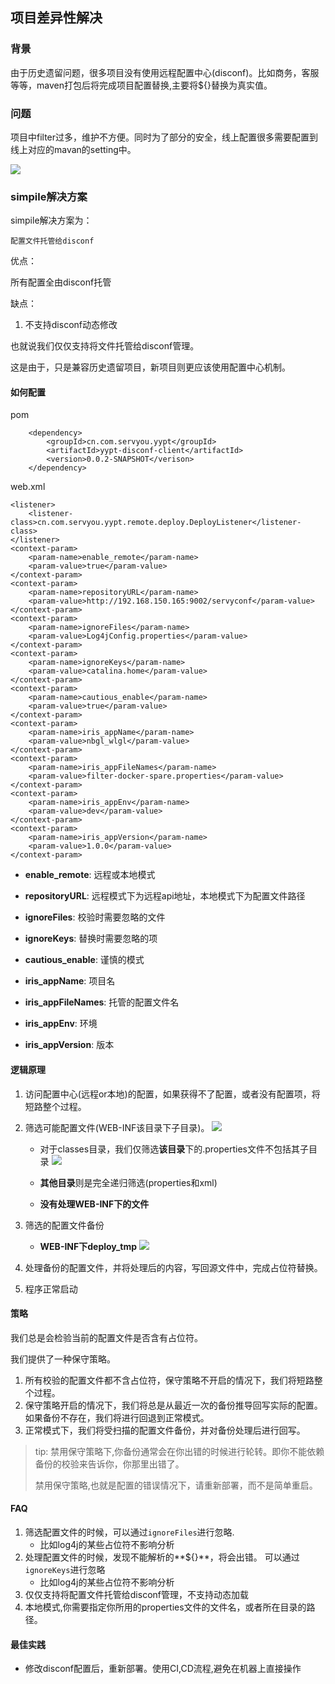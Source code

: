 ## 项目差异性解决

### 背景 ###

由于历史遗留问题，很多项目没有使用远程配置中心(disconf)。比如商务，客服等等，maven打包后将完成项目配置替换,主要将${}替换为真实值。

### 问题 ###

项目中filter过多，维护不方便。同时为了部分的安全，线上配置很多需要配置到线上对应的mavan的setting中。

![](http://10.209.130.126:8001/statics/servyou/img/1.png)

### simpile解决方案 ###

simpile解决方案为：
	
	配置文件托管给disconf

优点：

所有配置全由disconf托管

缺点：

1. 不支持disconf动态修改

也就说我们仅仅支持将文件托管给disconf管理。

这是由于，只是兼容历史遗留项目，新项目则更应该使用配置中心机制。


#### 如何配置 ####

pom

        <dependency>
		    <groupId>cn.com.servyou.yypt</groupId>
		    <artifactId>yypt-disconf-client</artifactId>
		    <version>0.0.2-SNAPSHOT</verison>
        </dependency>

web.xml 

    <listener>
        <listener-class>cn.com.servyou.yypt.remote.deploy.DeployListener</listener-class>
    </listener>
    <context-param>
        <param-name>enable_remote</param-name>
        <param-value>true</param-value>
    </context-param>
    <context-param>
        <param-name>repositoryURL</param-name>
        <param-value>http://192.168.150.165:9002/servyconf</param-value>
    </context-param>
    <context-param>
        <param-name>ignoreFiles</param-name>
        <param-value>Log4jConfig.properties</param-value>
    </context-param>
    <context-param>
        <param-name>ignoreKeys</param-name>
        <param-value>catalina.home</param-value>
    </context-param>
    <context-param>
        <param-name>cautious_enable</param-name>
        <param-value>true</param-value>
    </context-param>
    <context-param>
        <param-name>iris_appName</param-name>
        <param-value>nbgl_wlgl</param-value>
    </context-param>
    <context-param>
        <param-name>iris_appFileNames</param-name>
        <param-value>filter-docker-spare.properties</param-value>
    </context-param>
    <context-param>
        <param-name>iris_appEnv</param-name>
        <param-value>dev</param-value>
    </context-param>
    <context-param>
        <param-name>iris_appVersion</param-name>
        <param-value>1.0.0</param-value>
    </context-param>

- **enable_remote**: 远程或本地模式
- **repositoryURL**: 远程模式下为远程api地址，本地模式下为配置文件路径
- **ignoreFiles**: 校验时需要忽略的文件
- **ignoreKeys**: 替换时需要忽略的项
- **cautious_enable**: 谨慎的模式

- **iris_appName**: 项目名
- **iris_appFileNames**: 托管的配置文件名
- **iris_appEnv**: 环境
- **iris_appVersion**: 版本


#### 逻辑原理

1. 访问配置中心(远程or本地)的配置，如果获得不了配置，或者没有配置项，将短路整个过程。

2. 筛选可能配置文件(WEB-INF该目录下子目录)。
	![](http://10.209.130.126:8001/statics/servyou/img/2.png)

	- 对于classes目录，我们仅筛选**该目录**下的.properties文件不包括其子目录
		![](http://10.209.130.126:8001/statics/servyou/img/3.png)

	- **其他目录**则是完全递归筛选(properties和xml)
	
	- **没有处理WEB-INF下的文件**

3. 筛选的配置文件备份
    - **WEB-INF下deploy_tmp**
	![](http://10.209.130.126:8001/statics/servyou/img/4.png)

4. 处理备份的配置文件，并将处理后的内容，写回源文件中，完成占位符替换。

5. 程序正常启动


#### 策略 ####

我们总是会检验当前的配置文件是否含有占位符。

我们提供了一种保守策略。

1. 所有校验的配置文件都不含占位符，保守策略不开启的情况下，我们将短路整个过程。
2. 保守策略开启的情况下，我们将总是从最近一次的备份推导回写实际的配置。如果备份不存在，我们将进行回退到正常模式。
3. 正常模式下，我们将受扫描的配置文件备份，并对备份处理后进行回写。

> tip: 禁用保守策略下,你备份通常会在你出错的时候进行轮转。即你不能依赖备份的校验来告诉你，你那里出错了。
> 
> 禁用保守策略,也就是配置的错误情况下，请重新部署，而不是简单重启。


#### FAQ

1. 筛选配置文件的时候，可以通过`ignoreFiles`进行忽略.
    - 比如log4j的某些占位符不影响分析
1. 处理配置文件的时候，发现不能解析的**${}**，将会出错。 可以通过`ignoreKeys`进行忽略
    - 比如log4j的某些占位符不影响分析
2. 仅仅支持将配置文件托管给disconf管理，不支持动态加载
3. 本地模式,你需要指定你所用的properties文件的文件名，或者所在目录的路径。

#### 最佳实践

- 修改disconf配置后，重新部署。使用CI,CD流程,避免在机器上直接操作




	

